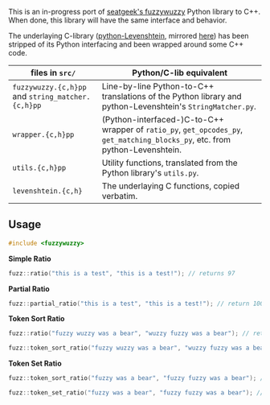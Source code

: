 This is an in-progress port of [seatgeek's fuzzywuzzy](https://github.com/seatgeek/fuzzywuzzy/) Python library to C++.
When done, this library will have the same interface and behavior.

The underlaying C-library ([python-Levenshtein](https://github.com/miohtama/python-Levenshtein), mirrored [here](https://github.com/Tmplt/python-Levenshtein)) has been stripped of its Python interfacing
and been wrapped around some C++ code.

| files in `src/` | Python/C-lib equivalent |
| ----- | ----------------------- |
| `fuzzywuzzy.{c,h}pp` and `string_matcher.{c,h}pp` | Line-by-line Python-to-C++ translations of the Python library and python-Levenshtein's `StringMatcher.py`. |
| `wrapper.{c,h}pp` | (Python-interfaced-)C-to-C++ wrapper of `ratio_py`, `get_opcodes_py`, `get_matching_blocks_py`, etc. from python-Levenshtein. |
| `utils.{c,h}pp` | Utility functions, translated from the Python library's `utils.py`. |
| `levenshtein.{c,h}` | The underlaying C functions, copied verbatim. |

Usage
-----
```cpp
#include <fuzzywuzzy>
```

**Simple Ratio**
```cpp
fuzz::ratio("this is a test", "this is a test!"); // returns 97
```

**Partial Ratio**
```cpp
fuzz::partial_ratio("this is a test", "this is a test!"); // return 100
```

**Token Sort Ratio**
```cpp
fuzz::ratio("fuzzy wuzzy was a bear", "wuzzy fuzzy was a bear"); // returns 91

fuzz::token_sort_ratio("fuzzy wuzzy was a bear", "wuzzy fuzzy was a bear"); // returns 100
```

**Token Set Ratio**
```cpp
fuzz::token_sort_ratio("fuzzy was a bear", "fuzzy fuzzy was a bear"); // returns 83 (this should be 84)

fuzz::token_set_ratio("fuzzy was a bear", "fuzzy fuzzy was a bear"); // returns 100
```